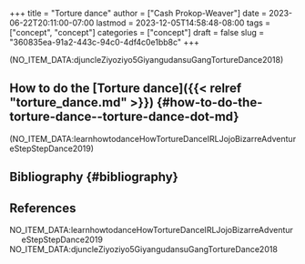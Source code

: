 +++
title = "Torture dance"
author = ["Cash Prokop-Weaver"]
date = 2023-06-22T20:11:00-07:00
lastmod = 2023-12-05T14:58:48-08:00
tags = ["concept", "concept"]
categories = ["concept"]
draft = false
slug = "360835ea-91a2-443c-94c0-4df4c0e1bb8c"
+++

(NO_ITEM_DATA:djuncleZiyoziyo5GiyangudansuGangTortureDance2018)


## How to do the [Torture dance]({{< relref "torture_dance.md" >}}) {#how-to-do-the-torture-dance--torture-dance-dot-md}

(NO_ITEM_DATA:learnhowtodanceHowTortureDanceIRLJojoBizarreAdventureStepStepDance2019)


## Bibliography {#bibliography}

## References

<style>.csl-entry{text-indent: -1.5em; margin-left: 1.5em;}</style><div class="csl-bib-body">
  <div class="csl-entry">NO_ITEM_DATA:learnhowtodanceHowTortureDanceIRLJojoBizarreAdventureStepStepDance2019</div>
  <div class="csl-entry">NO_ITEM_DATA:djuncleZiyoziyo5GiyangudansuGangTortureDance2018</div>
</div>
